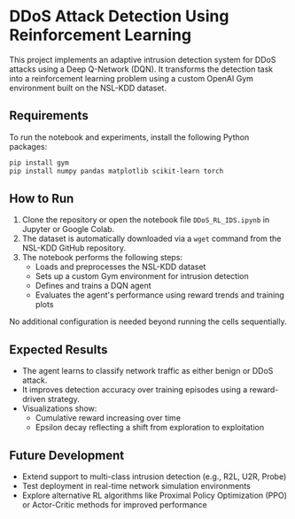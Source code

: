 # DDoS Attack Detection Using Reinforcement Learning

This project implements an adaptive intrusion detection system for DDoS attacks using a Deep Q-Network (DQN). It transforms the detection task into a reinforcement learning problem using a custom OpenAI Gym environment built on the NSL-KDD dataset.

## Requirements

To run the notebook and experiments, install the following Python packages:

```bash
pip install gym
pip install numpy pandas matplotlib scikit-learn torch
```

## How to Run

1. Clone the repository or open the notebook file `DDoS_RL_IDS.ipynb` in Jupyter or Google Colab.
2. The dataset is automatically downloaded via a `wget` command from the NSL-KDD GitHub repository.
3. The notebook performs the following steps:
   - Loads and preprocesses the NSL-KDD dataset
   - Sets up a custom Gym environment for intrusion detection
   - Defines and trains a DQN agent
   - Evaluates the agent's performance using reward trends and training plots

No additional configuration is needed beyond running the cells sequentially.

## Expected Results

- The agent learns to classify network traffic as either benign or DDoS attack.
- It improves detection accuracy over training episodes using a reward-driven strategy.
- Visualizations show:
  - Cumulative reward increasing over time
  - Epsilon decay reflecting a shift from exploration to exploitation

## Future Development

- Extend support to multi-class intrusion detection (e.g., R2L, U2R, Probe)
- Test deployment in real-time network simulation environments
- Explore alternative RL algorithms like Proximal Policy Optimization (PPO) or Actor-Critic methods for improved performance
